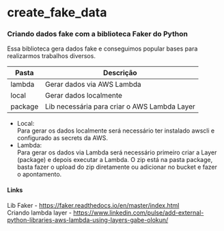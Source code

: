 # create_fake_data
### Criando dados fake com a biblioteca Faker do Python

Essa biblioteca gera dados fake e conseguimos popular bases para realizarmos trabalhos diversos.

| Pasta  | Descrição                                     |
|--------|-----------------------------------------------|
| lambda | Gerar dados via AWS Lambda                    |
| local  | Gerar dados localmente                        |
| package | Lib necessária para criar o AWS Lambda Layer  |

- Local: <br> 
    Para gerar os dados localmente será necessário ter instalado awscli e configurado as secrets da AWS.
- Lambda: <br>
    Para gerar os dados via Lambda será necessário primeiro criar a Layer (package) e depois executar a Lambda.
    O zip está na pasta package, basta fazer o upload do zip diretamente ou adicionar no bucket e fazer o apontamento.

#### Links
Lib Faker - https://faker.readthedocs.io/en/master/index.html <br>
Criando lambda layer - https://www.linkedin.com/pulse/add-external-python-libraries-aws-lambda-using-layers-gabe-olokun/